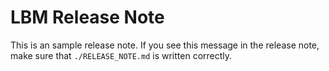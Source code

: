 # LBM Release Note

This is an sample release note. If you see this message in the release note, make sure that `./RELEASE_NOTE.md` is written correctly.
